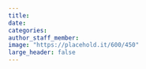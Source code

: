 ```yaml
---
title:
date:
categories:
author_staff_member:
image: "https://placehold.it/600/450"
large_header: false
---
```

